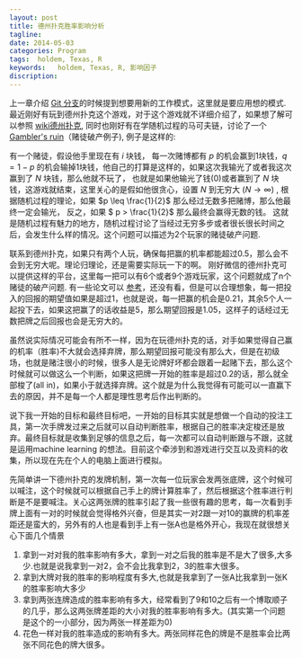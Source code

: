 ```yaml
---
layout: post
title: 德州扑克胜率影响分析
tagline:
date: 2014-05-03
categories: Program
tags:  holdem, Texas, R
keywords:   holdem, Texas, R, 影响因子
discription: 
---
```


上一章介绍 [Git 分支][branch]的时候提到想要用新的工作模式，这里就是要应用想的模式. 最近刚好有玩到德州扑克这个游戏，对于这个游戏就不详细介绍了，如果想了解可以参照 [wiki德州扑克][holdem], 同时也刚好有在学随机过程的马可夫链，讨论了一个 [Gambler's ruin][gambler]（赌徒破产例子), 例子是这样的:

有一个赌徒，假设他手里现在有 $i$ 块钱， 每一次赌博都有 $p$ 的机会赢到1块钱，$q = 1-p$ 的机会输掉1块钱，他自己的打算是这样的，如果这次我输光了或者我这次赢到了 $N$ 块钱，那么他就不玩了， 也就是如果他输光了钱(0)或者赢到了 $N$ 块钱，这游戏就结束，这里关心的是假如他很贪心，设置 $N$ 到无穷大 ($N \rightarrow \infty$) , 根据随机过程的理论，如果 $p \leq \frac{1}{2}$ 那么经过无数多把赌博，那么他最终一定会输光， 反之，如果 $ p > \frac{1}{2}$ 那么最终会赢得无数的钱。 这就是随机过程有魅力的地方，随机过程讨论了当经过无穷多步或者很长很长时间之后，会发生什么样的情况。这个问题可以描述为2个玩家的赌徒破产问题.
        
  联系到德州扑克，如果只有两个人玩，确保每把赢的机率都能超过0.5，那么会不会到无穷大呢。理论归理论，还是需要实际玩一下的啊。 刚好微信的德州扑克可以提供这样的平台，这里每一把可以有6个或者9个游戏玩家，这个问题就成了n个赌徒的破产问题. 有一些论文可以 [参考][nplayer]，还没有看，但是可以合理想象，每一把投入的回报的期望值如果是超过1，也就是说，每一把赢的机会是0.21，其余5个人一起投下去，如果这把赢了的话收益是5，那么期望回报是1.05，这样子的话经过无数把牌之后回报也会是无穷大的。

虽然说实际情况可能会有所不一样，因为在玩德州扑克的话，对手如果觉得自己赢的机率（胜率)不大就会选择弃牌，那么期望回报可能没有那么大，但是在初级场，也就是赌注很小的时候，很多人是无论牌好坏都会跟着一起赌下去，那么这个时候就可以做这么一个判断，如果这把牌一开始的胜率是超过0.2的话，那么就全部梭了(all in)，如果小于就选择弃牌。这个就是为什么我觉得有可能可以一直赢下去的原因，并不是每一个人都是理性思考后作出判断的。

说下我一开始的目标和最终目标吧，一开始的目标其实就是想做一个自动的投注工具，第一次手牌发过来之后就可以自动判断胜率，根据自己的胜率决定梭还是放弃。最终目标就是收集到足够的信息之后，每一次都可以自动判断跟与不跟，这就是运用machine learning 的想法。目前这个牵涉到和游戏进行交互以及资料的收集，所以现在先在个人的电脑上面进行模拟。

先简单讲一下德州扑克的发牌机制，第一次每一位玩家会发两张底牌，这个时候可以喊注，这个时候就可以根据自己手上的牌计算胜率了，然后根据这个胜率进行判断是不是要喊注。关心这两张牌的胜率引起了我一些很有趣的思考，每一次看到手牌上面有一对的时候就会觉得格外兴奋，但是其实一对2跟一对10的赢牌的机率差距还是蛮大的，另外有的人也是看到手上有一张A也是格外开心，我现在就很想关心下面几个情景

1. 拿到一对对我的胜率影响有多大，拿到一对之后我的胜率是不是大了很多,大多少.也就是说我拿到一对2，会不会比我拿到2，3的胜率大很多。
2. 拿到大牌对我的胜率的影响程度有多大,也就是我拿到了一张A比我拿到一张K的胜率影响大多少
3. 拿到两张连牌造成的胜率影响有多大，经常看到了9和10之后有一个博取顺子的几乎，那么这两张牌差距的大小对我的胜率影响有多大。(其实第一个问题是这个的一小部分，因为两张一样差距为0)
4. 花色一样对我的胜率造成的影响有多大。两张同样花色的牌是不是胜率会比两张不同花色的牌大很多。


[gambler]: http://en.wikipedia.org/wiki/Gambler%27s_ruin
[nplayer]: http://www.sciencedirect.com/science/article/pii/S0196885804000363
[holdem]: http://en.wikipedia.org/wiki/Texas_hold_%27em
[branch]: http://blog.xjchen.net/book/2014/04/30/git3/
<!-- []: {{BASE_PATH}}/images/a.png -->
<!-- {%highlight html%} {%endhighlight%}-->


